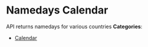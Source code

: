 # Namedays Calendar


API returns namedays for various countries
**Categories**:

- [Calendar](https://github/awesome-apis/awesome-apis#calendar)



